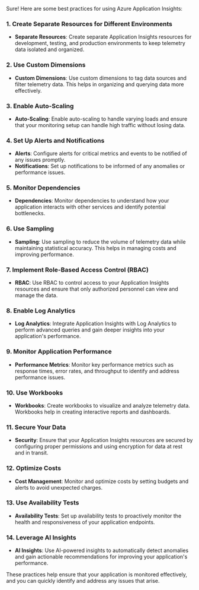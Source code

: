 Sure! Here are some best practices for using Azure Application Insights:

### 1. **Create Separate Resources for Different Environments**
- **Separate Resources**: Create separate Application Insights resources for development, testing, and production environments to keep telemetry data isolated and organized.

### 2. **Use Custom Dimensions**
- **Custom Dimensions**: Use custom dimensions to tag data sources and filter telemetry data. This helps in organizing and querying data more effectively.

### 3. **Enable Auto-Scaling**
- **Auto-Scaling**: Enable auto-scaling to handle varying loads and ensure that your monitoring setup can handle high traffic without losing data.

### 4. **Set Up Alerts and Notifications**
- **Alerts**: Configure alerts for critical metrics and events to be notified of any issues promptly.
- **Notifications**: Set up notifications to be informed of any anomalies or performance issues.

### 5. **Monitor Dependencies**
- **Dependencies**: Monitor dependencies to understand how your application interacts with other services and identify potential bottlenecks.

### 6. **Use Sampling**
- **Sampling**: Use sampling to reduce the volume of telemetry data while maintaining statistical accuracy. This helps in managing costs and improving performance.

### 7. **Implement Role-Based Access Control (RBAC)**
- **RBAC**: Use RBAC to control access to your Application Insights resources and ensure that only authorized personnel can view and manage the data.

### 8. **Enable Log Analytics**
- **Log Analytics**: Integrate Application Insights with Log Analytics to perform advanced queries and gain deeper insights into your application's performance.

### 9. **Monitor Application Performance**
- **Performance Metrics**: Monitor key performance metrics such as response times, error rates, and throughput to identify and address performance issues.

### 10. **Use Workbooks**
- **Workbooks**: Create workbooks to visualize and analyze telemetry data. Workbooks help in creating interactive reports and dashboards.

### 11. **Secure Your Data**
- **Security**: Ensure that your Application Insights resources are secured by configuring proper permissions and using encryption for data at rest and in transit.

### 12. **Optimize Costs**
- **Cost Management**: Monitor and optimize costs by setting budgets and alerts to avoid unexpected charges.

### 13. **Use Availability Tests**
- **Availability Tests**: Set up availability tests to proactively monitor the health and responsiveness of your application endpoints.

### 14. **Leverage AI Insights**
- **AI Insights**: Use AI-powered insights to automatically detect anomalies and gain actionable recommendations for improving your application's performance.

These practices help ensure that your application is monitored effectively, and you can quickly identify and address any issues that arise. 